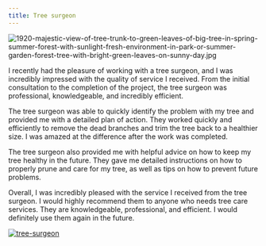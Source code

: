 ```yaml
---
title: Tree surgeon
---
```


![1920-majestic-view-of-tree-trunk-to-green-leaves-of-big-tree-in-spring-summer-forest-with-sunlight-fresh-environment-in-park-or-summer-garden-forest-tree-with-bright-green-leaves-on-sunny-day.jpg](/1920-majestic-view-of-tree-trunk-to-green-leaves-of-big-tree-in-spring-summer-forest-with-sunlight-fresh-environment-in-park-or-summer-garden-forest-tree-with-bright-green-leaves-on-sunny-day.jpg)

I recently had the pleasure of working with a tree surgeon, and I was incredibly impressed with the quality of service I received. From the initial consultation to the completion of the project, the tree surgeon was professional, knowledgeable, and incredibly efficient.

The tree surgeon was able to quickly identify the problem with my tree and provided me with a detailed plan of action. They worked quickly and efficiently to remove the dead branches and trim the tree back to a healthier size. I was amazed at the difference after the work was completed.

The tree surgeon also provided me with helpful advice on how to keep my tree healthy in the future. They gave me detailed instructions on how to properly prune and care for my tree, as well as tips on how to prevent future problems.

Overall, I was incredibly pleased with the service I received from the tree surgeon. I would highly recommend them to anyone who needs tree care services. They are knowledgeable, professional, and efficient. I would definitely use them again in the future.

[![tree-surgeon](<https://dabuttonfactory.com/button.png?t=CHECK+SERVICE&f=Noto+Sans-Bold&ts=26&tc=fff&hp=45&vp=20&c=11&bgt=unicolored&bgc=4bd42f>)](<https://londonexpertfinder.com/link>)